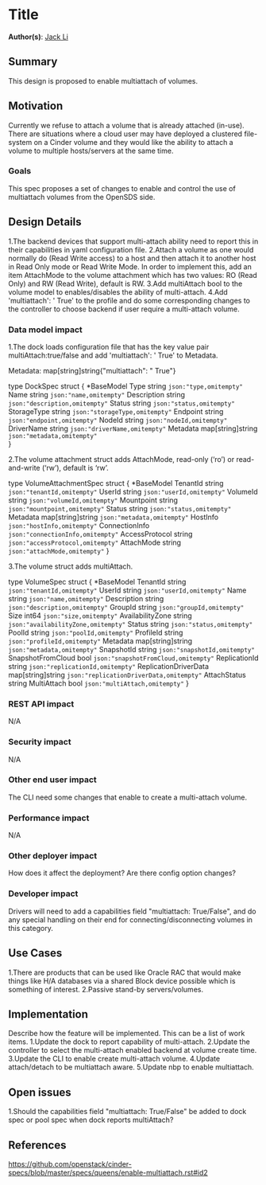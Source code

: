 # Title

**Author(s)**: [Jack Li](https://github.com/jackhaibo)

## Summary

This design is proposed to enable multiattach of volumes.

## Motivation

Currently we refuse to attach a volume that is already attached (in-use). There are situations where a cloud user may have deployed a clustered file-system on a Cinder volume and they would like the ability to attach a volume to multiple hosts/servers at the same time.

### Goals

This spec proposes a set of changes to enable and control the use of multiattach volumes from the OpenSDS side.


## Design Details

1.The backend devices that support multi-attach ability need to report this in their capabilities in yaml configuration file.
2.Attach a volume as one would normally do (Read Write access) to a host and then attach it to another host in Read Only mode or Read Write Mode. In order to implement this, add an item AttachMode to the volume attachment which has two values: RO (Read Only) and RW (Read Write), default is RW. 
3.Add multiAttach bool to the volume model to enables/disables the ability of multi-attach. 
4.Add 'multiattach': '<is> True' to the profile and do some corresponding changes to the controller to choose backend
if user require a multi-attach volume.

### Data model impact

1.The dock loads configuration file that has the key value pair multiAttach:true/false and add 'multiattach': '<is> True' to Metadata.

Metadata: map[string]string{"multiattach": "<is> True"}

type DockSpec struct {
	*BaseModel
	Type string `json:"type,omitempty"`
	Name string `json:"name,omitempty"`
	Description string `json:"description,omitempty"`
	Status string `json:"status,omitempty"`
	StorageType string `json:"storageType,omitempty"`
	Endpoint string `json:"endpoint,omitempty"`
	NodeId string `json:"nodeId,omitempty"`
	DriverName string `json:"driverName,omitempty"`
	Metadata map[string]string `json:"metadata,omitempty"`	
}

2.The volume attachment struct adds AttachMode, read-only (‘ro’) or read-and-write (‘rw’), default is ‘rw’.

type VolumeAttachmentSpec struct {
	*BaseModel
	TenantId string `json:"tenantId,omitempty"`
	UserId string `json:"userId,omitempty"`
	VolumeId string `json:"volumeId,omitempty"`
	Mountpoint string `json:"mountpoint,omitempty"`
	Status string `json:"status,omitempty"`
	Metadata map[string]string `json:"metadata,omitempty"`
	HostInfo `json:"hostInfo,omitempty"`
	ConnectionInfo `json:"connectionInfo,omitempty"`
	AccessProtocol string `json:"accessProtocol,omitempty"`
	AttachMode string `json:"attachMode,omitempty"`
}

3.The volume struct adds multiAttach.

type VolumeSpec struct {
	*BaseModel
	TenantId string `json:"tenantId,omitempty"`
	UserId string `json:"userId,omitempty"`
	Name string `json:"name,omitempty"`
	Description string `json:"description,omitempty"`
	GroupId string `json:"groupId,omitempty"`
	Size int64 `json:"size,omitempty"`
	AvailabilityZone string `json:"availabilityZone,omitempty"`
	Status string `json:"status,omitempty"`
	PoolId string `json:"poolId,omitempty"`
	ProfileId string `json:"profileId,omitempty"`
	Metadata map[string]string `json:"metadata,omitempty"`
	SnapshotId string `json:"snapshotId,omitempty"`
	SnapshotFromCloud bool `json:"snapshotFromCloud,omitempty"`
	ReplicationId string `json:"replicationId,omitempty"`
	ReplicationDriverData map[string]string `json:"replicationDriverData,omitempty"`
	AttachStatus string
	MultiAttach bool `json:"multiAttach,omitempty"`
}

### REST API impact

N/A

### Security impact

N/A

### Other end user impact

The CLI need some changes that enable to create a multi-attach volume.

### Performance impact

N/A

### Other deployer impact

How does it affect the deployment? Are there config option changes?

### Developer impact

Drivers will need to add a capabilities field "multiattach: True/False", and do any special handling on their end for connecting/disconnecting volumes in this category.

## Use Cases

1.There are products that can be used like Oracle RAC that would make things like H/A databases via a shared Block device possible which is something of interest.
2.Passive stand-by servers/volumes.

## Implementation

Describe how the feature will be implemented. This can be a list of work items.
1.Update the dock to report capability of multi-attach.
2.Update the controller to select the multi-attach enabled backend at volume create time.
3.Update the CLI to enable create multi-attach volume.
4.Update attach/detach to be multiattach aware.
5.Update nbp to enable multiattach.

## Open issues

1.Should the capabilities field "multiattach: True/False" be added to dock spec or pool spec when dock reports multiAttach?

## References

https://github.com/openstack/cinder-specs/blob/master/specs/queens/enable-multiattach.rst#id2